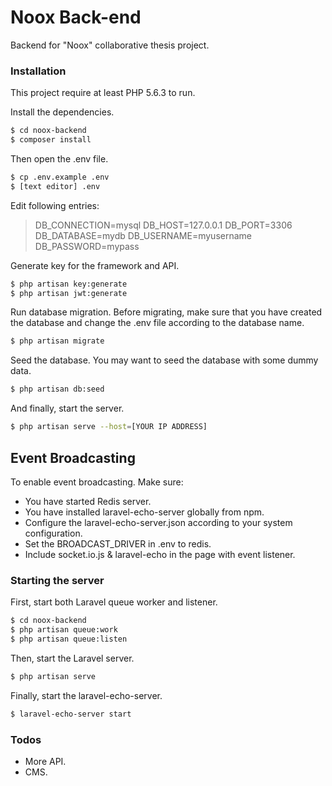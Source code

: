 # Noox Back-end

Backend for "Noox" collaborative thesis project.

### Installation

This project require at least PHP 5.6.3 to run.

Install the dependencies.

```sh
$ cd noox-backend
$ composer install
```

Then open the .env file.

```sh
$ cp .env.example .env
$ [text editor] .env
```
Edit following entries:
>DB_CONNECTION=mysql
>DB_HOST=127.0.0.1
>DB_PORT=3306
>DB_DATABASE=mydb
>DB_USERNAME=myusername
>DB_PASSWORD=mypass

Generate key for the framework and API.

```sh
$ php artisan key:generate
$ php artisan jwt:generate
```

Run database migration.
Before migrating, make sure that you have created the database and change the .env file according to the database name.

```sh
$ php artisan migrate
```

Seed the database.
You may want to seed the database with some dummy data.

```sh
$ php artisan db:seed
```

And finally, start the server.

```sh
$ php artisan serve --host=[YOUR IP ADDRESS]
```

## Event Broadcasting

To enable event broadcasting. Make sure:
* You have started Redis server.
* You have installed laravel-echo-server globally from npm.
* Configure the laravel-echo-server.json according to your system configuration.
* Set the BROADCAST_DRIVER in .env to redis.
* Include socket.io.js & laravel-echo in the page with event listener.

### Starting the server

First, start both Laravel queue worker and listener.

```sh
$ cd noox-backend
$ php artisan queue:work
$ php artisan queue:listen
```

Then, start the Laravel server.

```sh
$ php artisan serve
```

Finally, start the laravel-echo-server.

```sh
$ laravel-echo-server start
```

### Todos

 - More API.
 - CMS.
